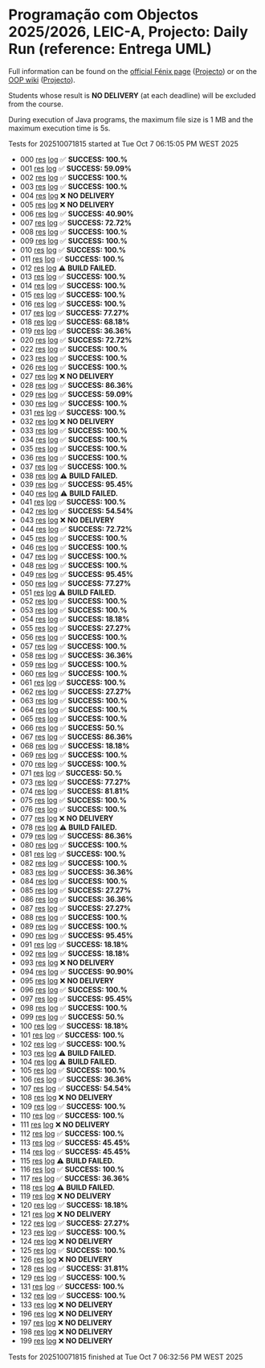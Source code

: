 # Programação com Objectos 2025/2026, LEIC-A, Projecto: Daily Run (reference: Entrega UML)

Full information can be found on the [official Fénix page](https://fenix.tecnico.ulisboa.pt/disciplinas/PO112/2025-2026/1-semestre) ([Projecto](https://fenix.tecnico.ulisboa.pt/disciplinas/PO112/2025-2026/1-semestre/projecto)) or on the [OOP wiki](https://web.tecnico.ulisboa.pt/~david.matos/w/pt/index.php/Programa%C3%A7%C3%A3o_com_Objectos) ([Projecto](https://web.tecnico.ulisboa.pt/~david.matos/w/pt/index.php/Programa%C3%A7%C3%A3o_com_Objectos/Projecto_de_Programa%C3%A7%C3%A3o_com_Objectos)).

Students whose result is **NO DELIVERY** (at each deadline) will be excluded from the course.

During execution of Java programs, the maximum file size is 1 MB and the maximum execution time is 5s.

Tests for 202510071815 started at Tue Oct  7 06:15:05 PM WEST 2025

* 000 [res](logs/ei/000.res.html) [log](logs/ei/000.log.html) ✅ **SUCCESS: 100.%**
* 001 [res](logs/ei/001.res.html) [log](logs/ei/001.log.html) ✅ **SUCCESS: 59.09%**
* 002 [res](logs/ei/002.res.html) [log](logs/ei/002.log.html) ✅ **SUCCESS: 100.%**
* 003 [res](logs/ei/003.res.html) [log](logs/ei/003.log.html) ✅ **SUCCESS: 100.%**
* 004 [res](logs/ei/004.res.html) [log](logs/ei/004.log.html) ❌ **NO DELIVERY**
* 005 [res](logs/ei/005.res.html) [log](logs/ei/005.log.html) ❌ **NO DELIVERY**
* 006 [res](logs/ei/006.res.html) [log](logs/ei/006.log.html) ✅ **SUCCESS: 40.90%**
* 007 [res](logs/ei/007.res.html) [log](logs/ei/007.log.html) ✅ **SUCCESS: 72.72%**
* 008 [res](logs/ei/008.res.html) [log](logs/ei/008.log.html) ✅ **SUCCESS: 100.%**
* 009 [res](logs/ei/009.res.html) [log](logs/ei/009.log.html) ✅ **SUCCESS: 100.%**
* 010 [res](logs/ei/010.res.html) [log](logs/ei/010.log.html) ✅ **SUCCESS: 100.%**
* 011 [res](logs/ei/011.res.html) [log](logs/ei/011.log.html) ✅ **SUCCESS: 100.%**
* 012 [res](logs/ei/012.res.html) [log](logs/ei/012.log.html) ⚠ **BUILD FAILED.**
* 013 [res](logs/ei/013.res.html) [log](logs/ei/013.log.html) ✅ **SUCCESS: 100.%**
* 014 [res](logs/ei/014.res.html) [log](logs/ei/014.log.html) ✅ **SUCCESS: 100.%**
* 015 [res](logs/ei/015.res.html) [log](logs/ei/015.log.html) ✅ **SUCCESS: 100.%**
* 016 [res](logs/ei/016.res.html) [log](logs/ei/016.log.html) ✅ **SUCCESS: 100.%**
* 017 [res](logs/ei/017.res.html) [log](logs/ei/017.log.html) ✅ **SUCCESS: 77.27%**
* 018 [res](logs/ei/018.res.html) [log](logs/ei/018.log.html) ✅ **SUCCESS: 68.18%**
* 019 [res](logs/ei/019.res.html) [log](logs/ei/019.log.html) ✅ **SUCCESS: 36.36%**
* 020 [res](logs/ei/020.res.html) [log](logs/ei/020.log.html) ✅ **SUCCESS: 72.72%**
* 022 [res](logs/ei/022.res.html) [log](logs/ei/022.log.html) ✅ **SUCCESS: 100.%**
* 023 [res](logs/ei/023.res.html) [log](logs/ei/023.log.html) ✅ **SUCCESS: 100.%**
* 026 [res](logs/ei/026.res.html) [log](logs/ei/026.log.html) ✅ **SUCCESS: 100.%**
* 027 [res](logs/ei/027.res.html) [log](logs/ei/027.log.html) ❌ **NO DELIVERY**
* 028 [res](logs/ei/028.res.html) [log](logs/ei/028.log.html) ✅ **SUCCESS: 86.36%**
* 029 [res](logs/ei/029.res.html) [log](logs/ei/029.log.html) ✅ **SUCCESS: 59.09%**
* 030 [res](logs/ei/030.res.html) [log](logs/ei/030.log.html) ✅ **SUCCESS: 100.%**
* 031 [res](logs/ei/031.res.html) [log](logs/ei/031.log.html) ✅ **SUCCESS: 100.%**
* 032 [res](logs/ei/032.res.html) [log](logs/ei/032.log.html) ❌ **NO DELIVERY**
* 033 [res](logs/ei/033.res.html) [log](logs/ei/033.log.html) ✅ **SUCCESS: 100.%**
* 034 [res](logs/ei/034.res.html) [log](logs/ei/034.log.html) ✅ **SUCCESS: 100.%**
* 035 [res](logs/ei/035.res.html) [log](logs/ei/035.log.html) ✅ **SUCCESS: 100.%**
* 036 [res](logs/ei/036.res.html) [log](logs/ei/036.log.html) ✅ **SUCCESS: 100.%**
* 037 [res](logs/ei/037.res.html) [log](logs/ei/037.log.html) ✅ **SUCCESS: 100.%**
* 038 [res](logs/ei/038.res.html) [log](logs/ei/038.log.html) ⚠ **BUILD FAILED.**
* 039 [res](logs/ei/039.res.html) [log](logs/ei/039.log.html) ✅ **SUCCESS: 95.45%**
* 040 [res](logs/ei/040.res.html) [log](logs/ei/040.log.html) ⚠ **BUILD FAILED.**
* 041 [res](logs/ei/041.res.html) [log](logs/ei/041.log.html) ✅ **SUCCESS: 100.%**
* 042 [res](logs/ei/042.res.html) [log](logs/ei/042.log.html) ✅ **SUCCESS: 54.54%**
* 043 [res](logs/ei/043.res.html) [log](logs/ei/043.log.html) ❌ **NO DELIVERY**
* 044 [res](logs/ei/044.res.html) [log](logs/ei/044.log.html) ✅ **SUCCESS: 72.72%**
* 045 [res](logs/ei/045.res.html) [log](logs/ei/045.log.html) ✅ **SUCCESS: 100.%**
* 046 [res](logs/ei/046.res.html) [log](logs/ei/046.log.html) ✅ **SUCCESS: 100.%**
* 047 [res](logs/ei/047.res.html) [log](logs/ei/047.log.html) ✅ **SUCCESS: 100.%**
* 048 [res](logs/ei/048.res.html) [log](logs/ei/048.log.html) ✅ **SUCCESS: 100.%**
* 049 [res](logs/ei/049.res.html) [log](logs/ei/049.log.html) ✅ **SUCCESS: 95.45%**
* 050 [res](logs/ei/050.res.html) [log](logs/ei/050.log.html) ✅ **SUCCESS: 77.27%**
* 051 [res](logs/ei/051.res.html) [log](logs/ei/051.log.html) ⚠ **BUILD FAILED.**
* 052 [res](logs/ei/052.res.html) [log](logs/ei/052.log.html) ✅ **SUCCESS: 100.%**
* 053 [res](logs/ei/053.res.html) [log](logs/ei/053.log.html) ✅ **SUCCESS: 100.%**
* 054 [res](logs/ei/054.res.html) [log](logs/ei/054.log.html) ✅ **SUCCESS: 18.18%**
* 055 [res](logs/ei/055.res.html) [log](logs/ei/055.log.html) ✅ **SUCCESS: 27.27%**
* 056 [res](logs/ei/056.res.html) [log](logs/ei/056.log.html) ✅ **SUCCESS: 100.%**
* 057 [res](logs/ei/057.res.html) [log](logs/ei/057.log.html) ✅ **SUCCESS: 100.%**
* 058 [res](logs/ei/058.res.html) [log](logs/ei/058.log.html) ✅ **SUCCESS: 36.36%**
* 059 [res](logs/ei/059.res.html) [log](logs/ei/059.log.html) ✅ **SUCCESS: 100.%**
* 060 [res](logs/ei/060.res.html) [log](logs/ei/060.log.html) ✅ **SUCCESS: 100.%**
* 061 [res](logs/ei/061.res.html) [log](logs/ei/061.log.html) ✅ **SUCCESS: 100.%**
* 062 [res](logs/ei/062.res.html) [log](logs/ei/062.log.html) ✅ **SUCCESS: 27.27%**
* 063 [res](logs/ei/063.res.html) [log](logs/ei/063.log.html) ✅ **SUCCESS: 100.%**
* 064 [res](logs/ei/064.res.html) [log](logs/ei/064.log.html) ✅ **SUCCESS: 100.%**
* 065 [res](logs/ei/065.res.html) [log](logs/ei/065.log.html) ✅ **SUCCESS: 100.%**
* 066 [res](logs/ei/066.res.html) [log](logs/ei/066.log.html) ✅ **SUCCESS: 50.%**
* 067 [res](logs/ei/067.res.html) [log](logs/ei/067.log.html) ✅ **SUCCESS: 86.36%**
* 068 [res](logs/ei/068.res.html) [log](logs/ei/068.log.html) ✅ **SUCCESS: 18.18%**
* 069 [res](logs/ei/069.res.html) [log](logs/ei/069.log.html) ✅ **SUCCESS: 100.%**
* 070 [res](logs/ei/070.res.html) [log](logs/ei/070.log.html) ✅ **SUCCESS: 100.%**
* 071 [res](logs/ei/071.res.html) [log](logs/ei/071.log.html) ✅ **SUCCESS: 50.%**
* 073 [res](logs/ei/073.res.html) [log](logs/ei/073.log.html) ✅ **SUCCESS: 77.27%**
* 074 [res](logs/ei/074.res.html) [log](logs/ei/074.log.html) ✅ **SUCCESS: 81.81%**
* 075 [res](logs/ei/075.res.html) [log](logs/ei/075.log.html) ✅ **SUCCESS: 100.%**
* 076 [res](logs/ei/076.res.html) [log](logs/ei/076.log.html) ✅ **SUCCESS: 100.%**
* 077 [res](logs/ei/077.res.html) [log](logs/ei/077.log.html) ❌ **NO DELIVERY**
* 078 [res](logs/ei/078.res.html) [log](logs/ei/078.log.html) ⚠ **BUILD FAILED.**
* 079 [res](logs/ei/079.res.html) [log](logs/ei/079.log.html) ✅ **SUCCESS: 86.36%**
* 080 [res](logs/ei/080.res.html) [log](logs/ei/080.log.html) ✅ **SUCCESS: 100.%**
* 081 [res](logs/ei/081.res.html) [log](logs/ei/081.log.html) ✅ **SUCCESS: 100.%**
* 082 [res](logs/ei/082.res.html) [log](logs/ei/082.log.html) ✅ **SUCCESS: 100.%**
* 083 [res](logs/ei/083.res.html) [log](logs/ei/083.log.html) ✅ **SUCCESS: 36.36%**
* 084 [res](logs/ei/084.res.html) [log](logs/ei/084.log.html) ✅ **SUCCESS: 100.%**
* 085 [res](logs/ei/085.res.html) [log](logs/ei/085.log.html) ✅ **SUCCESS: 27.27%**
* 086 [res](logs/ei/086.res.html) [log](logs/ei/086.log.html) ✅ **SUCCESS: 36.36%**
* 087 [res](logs/ei/087.res.html) [log](logs/ei/087.log.html) ✅ **SUCCESS: 27.27%**
* 088 [res](logs/ei/088.res.html) [log](logs/ei/088.log.html) ✅ **SUCCESS: 100.%**
* 089 [res](logs/ei/089.res.html) [log](logs/ei/089.log.html) ✅ **SUCCESS: 100.%**
* 090 [res](logs/ei/090.res.html) [log](logs/ei/090.log.html) ✅ **SUCCESS: 95.45%**
* 091 [res](logs/ei/091.res.html) [log](logs/ei/091.log.html) ✅ **SUCCESS: 18.18%**
* 092 [res](logs/ei/092.res.html) [log](logs/ei/092.log.html) ✅ **SUCCESS: 18.18%**
* 093 [res](logs/ei/093.res.html) [log](logs/ei/093.log.html) ❌ **NO DELIVERY**
* 094 [res](logs/ei/094.res.html) [log](logs/ei/094.log.html) ✅ **SUCCESS: 90.90%**
* 095 [res](logs/ei/095.res.html) [log](logs/ei/095.log.html) ❌ **NO DELIVERY**
* 096 [res](logs/ei/096.res.html) [log](logs/ei/096.log.html) ✅ **SUCCESS: 100.%**
* 097 [res](logs/ei/097.res.html) [log](logs/ei/097.log.html) ✅ **SUCCESS: 95.45%**
* 098 [res](logs/ei/098.res.html) [log](logs/ei/098.log.html) ✅ **SUCCESS: 100.%**
* 099 [res](logs/ei/099.res.html) [log](logs/ei/099.log.html) ✅ **SUCCESS: 50.%**
* 100 [res](logs/ei/100.res.html) [log](logs/ei/100.log.html) ✅ **SUCCESS: 18.18%**
* 101 [res](logs/ei/101.res.html) [log](logs/ei/101.log.html) ✅ **SUCCESS: 100.%**
* 102 [res](logs/ei/102.res.html) [log](logs/ei/102.log.html) ✅ **SUCCESS: 100.%**
* 103 [res](logs/ei/103.res.html) [log](logs/ei/103.log.html) ⚠ **BUILD FAILED.**
* 104 [res](logs/ei/104.res.html) [log](logs/ei/104.log.html) ⚠ **BUILD FAILED.**
* 105 [res](logs/ei/105.res.html) [log](logs/ei/105.log.html) ✅ **SUCCESS: 100.%**
* 106 [res](logs/ei/106.res.html) [log](logs/ei/106.log.html) ✅ **SUCCESS: 36.36%**
* 107 [res](logs/ei/107.res.html) [log](logs/ei/107.log.html) ✅ **SUCCESS: 54.54%**
* 108 [res](logs/ei/108.res.html) [log](logs/ei/108.log.html) ❌ **NO DELIVERY**
* 109 [res](logs/ei/109.res.html) [log](logs/ei/109.log.html) ✅ **SUCCESS: 100.%**
* 110 [res](logs/ei/110.res.html) [log](logs/ei/110.log.html) ✅ **SUCCESS: 100.%**
* 111 [res](logs/ei/111.res.html) [log](logs/ei/111.log.html) ❌ **NO DELIVERY**
* 112 [res](logs/ei/112.res.html) [log](logs/ei/112.log.html) ✅ **SUCCESS: 100.%**
* 113 [res](logs/ei/113.res.html) [log](logs/ei/113.log.html) ✅ **SUCCESS: 45.45%**
* 114 [res](logs/ei/114.res.html) [log](logs/ei/114.log.html) ✅ **SUCCESS: 45.45%**
* 115 [res](logs/ei/115.res.html) [log](logs/ei/115.log.html) ⚠ **BUILD FAILED.**
* 116 [res](logs/ei/116.res.html) [log](logs/ei/116.log.html) ✅ **SUCCESS: 100.%**
* 117 [res](logs/ei/117.res.html) [log](logs/ei/117.log.html) ✅ **SUCCESS: 36.36%**
* 118 [res](logs/ei/118.res.html) [log](logs/ei/118.log.html) ⚠ **BUILD FAILED.**
* 119 [res](logs/ei/119.res.html) [log](logs/ei/119.log.html) ❌ **NO DELIVERY**
* 120 [res](logs/ei/120.res.html) [log](logs/ei/120.log.html) ✅ **SUCCESS: 18.18%**
* 121 [res](logs/ei/121.res.html) [log](logs/ei/121.log.html) ❌ **NO DELIVERY**
* 122 [res](logs/ei/122.res.html) [log](logs/ei/122.log.html) ✅ **SUCCESS: 27.27%**
* 123 [res](logs/ei/123.res.html) [log](logs/ei/123.log.html) ✅ **SUCCESS: 100.%**
* 124 [res](logs/ei/124.res.html) [log](logs/ei/124.log.html) ❌ **NO DELIVERY**
* 125 [res](logs/ei/125.res.html) [log](logs/ei/125.log.html) ✅ **SUCCESS: 100.%**
* 126 [res](logs/ei/126.res.html) [log](logs/ei/126.log.html) ❌ **NO DELIVERY**
* 128 [res](logs/ei/128.res.html) [log](logs/ei/128.log.html) ✅ **SUCCESS: 31.81%**
* 129 [res](logs/ei/129.res.html) [log](logs/ei/129.log.html) ✅ **SUCCESS: 100.%**
* 131 [res](logs/ei/131.res.html) [log](logs/ei/131.log.html) ✅ **SUCCESS: 100.%**
* 132 [res](logs/ei/132.res.html) [log](logs/ei/132.log.html) ✅ **SUCCESS: 100.%**
* 133 [res](logs/ei/133.res.html) [log](logs/ei/133.log.html) ❌ **NO DELIVERY**
* 196 [res](logs/ei/196.res.html) [log](logs/ei/196.log.html) ❌ **NO DELIVERY**
* 197 [res](logs/ei/197.res.html) [log](logs/ei/197.log.html) ❌ **NO DELIVERY**
* 198 [res](logs/ei/198.res.html) [log](logs/ei/198.log.html) ❌ **NO DELIVERY**
* 199 [res](logs/ei/199.res.html) [log](logs/ei/199.log.html) ❌ **NO DELIVERY**

Tests for 202510071815 finished at  Tue Oct 7 06:32:56 PM WEST 2025
